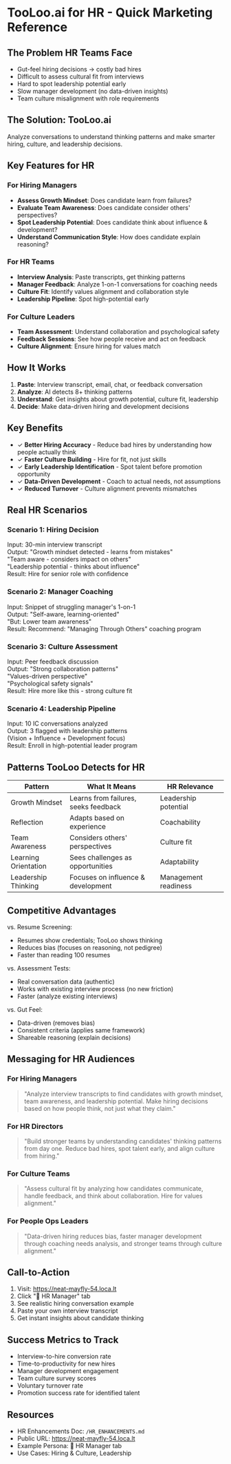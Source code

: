 # TooLoo.ai for HR - Quick Marketing Reference

## The Problem HR Teams Face

- Gut-feel hiring decisions → costly bad hires
- Difficult to assess cultural fit from interviews
- Hard to spot leadership potential early
- Slow manager development (no data-driven insights)
- Team culture misalignment with role requirements

## The Solution: TooLoo.ai

Analyze conversations to understand thinking patterns and make smarter hiring, culture, and leadership decisions.

## Key Features for HR

### For Hiring Managers

- **Assess Growth Mindset**: Does candidate learn from failures?
- **Evaluate Team Awareness**: Does candidate consider others' perspectives?
- **Spot Leadership Potential**: Does candidate think about influence & development?
- **Understand Communication Style**: How does candidate explain reasoning?

### For HR Teams

- **Interview Analysis**: Paste transcripts, get thinking patterns
- **Manager Feedback**: Analyze 1-on-1 conversations for coaching needs
- **Culture Fit**: Identify values alignment and collaboration style
- **Leadership Pipeline**: Spot high-potential early

### For Culture Leaders

- **Team Assessment**: Understand collaboration and psychological safety
- **Feedback Sessions**: See how people receive and act on feedback
- **Culture Alignment**: Ensure hiring for values match

## How It Works

1. **Paste**: Interview transcript, email, chat, or feedback conversation
2. **Analyze**: AI detects 8+ thinking patterns
3. **Understand**: Get insights about growth potential, culture fit, leadership
4. **Decide**: Make data-driven hiring and development decisions

## Key Benefits

- ✓ **Better Hiring Accuracy** - Reduce bad hires by understanding how people actually think  
- ✓ **Faster Culture Building** - Hire for fit, not just skills  
- ✓ **Early Leadership Identification** - Spot talent before promotion opportunity  
- ✓ **Data-Driven Development** - Coach to actual needs, not assumptions  
- ✓ **Reduced Turnover** - Culture alignment prevents mismatches  

## Real HR Scenarios

### Scenario 1: Hiring Decision

Input:  30-min interview transcript  
Output: "Growth mindset detected - learns from mistakes"  
        "Team aware - considers impact on others"  
        "Leadership potential - thinks about influence"  
Result: Hire for senior role with confidence

### Scenario 2: Manager Coaching

Input:  Snippet of struggling manager's 1-on-1  
Output: "Self-aware, learning-oriented"  
        "But: Lower team awareness"  
Result: Recommend: "Managing Through Others" coaching program

### Scenario 3: Culture Assessment

Input:  Peer feedback discussion  
Output: "Strong collaboration patterns"  
        "Values-driven perspective"  
        "Psychological safety signals"  
Result: Hire more like this - strong culture fit

### Scenario 4: Leadership Pipeline

Input:  10 IC conversations analyzed  
Output: 3 flagged with leadership patterns  
        (Vision + Influence + Development focus)  
Result: Enroll in high-potential leader program

## Patterns TooLoo Detects for HR

| Pattern | What It Means | HR Relevance |
|---------|--------------|-------------|
| Growth Mindset | Learns from failures, seeks feedback | Leadership potential |
| Reflection | Adapts based on experience | Coachability |
| Team Awareness | Considers others' perspectives | Culture fit |
| Learning Orientation | Sees challenges as opportunities | Adaptability |
| Leadership Thinking | Focuses on influence & development | Management readiness |

## Competitive Advantages

vs. Resume Screening:
- Resumes show credentials; TooLoo shows thinking
- Reduces bias (focuses on reasoning, not pedigree)
- Faster than reading 100 resumes

vs. Assessment Tests:
- Real conversation data (authentic)
- Works with existing interview process (no new friction)
- Faster (analyze existing interviews)

vs. Gut Feel:
- Data-driven (removes bias)
- Consistent criteria (applies same framework)
- Shareable reasoning (explain decisions)

## Messaging for HR Audiences

### For Hiring Managers
> "Analyze interview transcripts to find candidates with growth mindset, team awareness, and leadership potential. Make hiring decisions based on how people think, not just what they claim."

### For HR Directors
> "Build stronger teams by understanding candidates' thinking patterns from day one. Reduce bad hires, spot talent early, and align culture from hiring."

### For Culture Teams
> "Assess cultural fit by analyzing how candidates communicate, handle feedback, and think about collaboration. Hire for values alignment."

### For People Ops Leaders
> "Data-driven hiring reduces bias, faster manager development through coaching needs analysis, and stronger teams through culture alignment."

## Call-to-Action

1. Visit: https://neat-mayfly-54.loca.lt
2. Click "👔 HR Manager" tab
3. See realistic hiring conversation example
4. Paste your own interview transcript
5. Get instant insights about candidate thinking

## Success Metrics to Track

- Interview-to-hire conversion rate
- Time-to-productivity for new hires
- Manager development engagement
- Team culture survey scores
- Voluntary turnover rate
- Promotion success rate for identified talent

## Resources

- HR Enhancements Doc: `/HR_ENHANCEMENTS.md`
- Public URL: https://neat-mayfly-54.loca.lt
- Example Persona: 👔 HR Manager tab
- Use Cases: Hiring & Culture, Leadership
